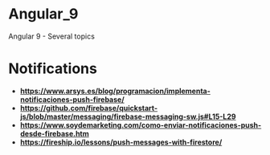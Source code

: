 # Angular_9
Angular 9 - Several topics

# Notifications

* **https://www.arsys.es/blog/programacion/implementa-notificaciones-push-firebase/**
* **https://github.com/firebase/quickstart-js/blob/master/messaging/firebase-messaging-sw.js#L15-L29**
* **https://www.soydemarketing.com/como-enviar-notificaciones-push-desde-firebase.htm**
* **https://fireship.io/lessons/push-messages-with-firestore/**
